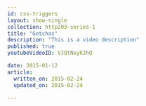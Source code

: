 ```yaml
---
id: css-triggers
layout: show-single
collection: http203-series-1
title: "Gotchas"
description: "This is a video description"
published: true
youtubeVideoID: VJQtNxyKJhQ

date: 2015-01-12
article:
  written_on: 2015-02-24
  updated_on: 2015-02-24

---
```

